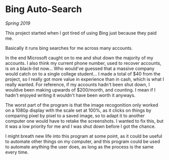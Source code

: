 # Bing Auto-Search
*Spring 2019*

This project started when I got tired of using Bing just because they paid me.

Basically it runs bing searches for me across many accounts.

In the end Microsoft caught on to me and shut down the majority of my accounts. I also think my current phone number, used to recover accounts, is on a black-list now... Who would've guessed that a massive company would catch on to a single college student... I made a total of $40 from the project, so I really got more value in experience than in cash, which is what I really wanted. For reference, if my accounts hadn't been shut down, I wouldve been making upwards of $200/month, and counting. I mean if I hadn't enjoyed writing it wouldn't have been worth it anyways.

The worst part of the program is that the image recogonition only worked on a 1080p display with the scale set at 100%, as it clicks on things by comparing pixel by pixel to a saved image, so to adapt it to another computer one would have to retake the screenshots. I wanted to fix this, but it was a low priority for me and I was shut down before I got the chance.

I might breath new life into this program at some point, as it could be useful to automate other things on my computer, and this program could be used to automate anything the user does, as long as the process is the same every time.
